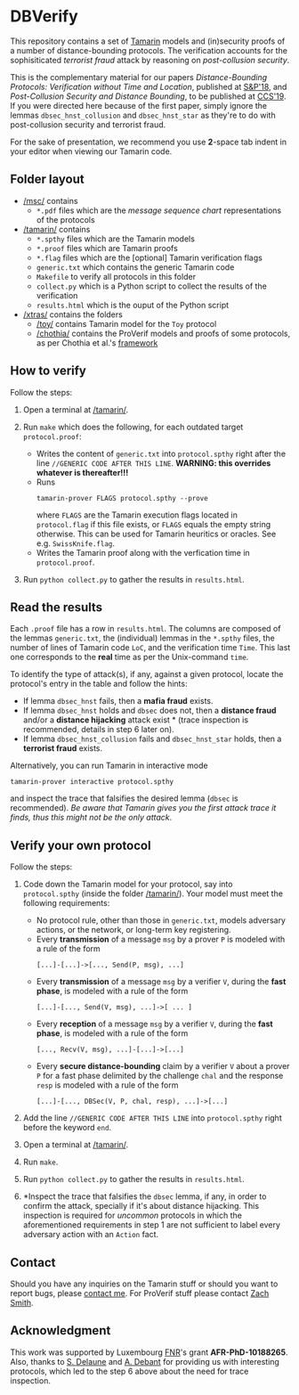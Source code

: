 # DBVerify

This repository contains a set of [Tamarin](https://tamarin-prover.github.io) models and (in)security proofs of a number of distance-bounding protocols. The verification accounts for the sophisiticated *terrorist fraud* attack by reasoning on *post-collusion security*.

This is the complementary material for our papers *Distance-Bounding Protocols: Verification without Time and Location*, published at [S&P'18](https://www.ieee-security.org/TC/SP2018/), and *Post-Collusion Security and Distance Bounding*, to be published at [CCS'19](https://www.sigsac.org/ccs/CCS2019/). If you were directed here because of the first paper, simply ignore the lemmas `dbsec_hnst_collusion` and `dbsec_hnst_star` as they're to do with post-collusion security and terrorist fraud.

For the sake of presentation, we recommend you use **2**-space tab indent in your editor when viewing our Tamarin code.

## Folder layout
* [/msc/](/msc/) contains
  * `*.pdf` files which are the *message sequence chart* representations of the protocols
* [/tamarin/](/tamarin/) contains
  * `*.spthy` files which are the Tamarin models
  * `*.proof` files which are Tamarin proofs
  * `*.flag` files which are the \[optional\] Tamarin verification flags
  * `generic.txt` which contains the generic Tamarin code
  * `Makefile` to verify all protocols in this folder
  * `collect.py` which is a Python script to collect the results of the verification
  * `results.html` which is the ouput of the Python script
* [/xtras/](/xtras/) contains the folders
  * [/toy/](/xtras/toy/) contains Tamarin model for the `Toy` protocol
  * [/chothia/](/xtras/chothia/) contains the ProVerif models and proofs of some protocols, as per Chothia et al.'s [framework](http://www.cs.bham.ac.uk/~tpc/distance-bounding-protocols/)

## How to verify

Follow the steps:

1. Open a terminal at [/tamarin/](/tamarin/).

1. Run `make` which does the following, for each outdated target `protocol.proof`:
   * Writes the content of `generic.txt` into `protocol.spthy` right after the line `//GENERIC CODE AFTER THIS LINE`. **WARNING: this overrides whatever is thereafter!!!**
   * Runs
     ```
     tamarin-prover FLAGS protocol.spthy --prove
     ```
     where `FLAGS` are the Tamarin execution flags located in `protocol.flag` if this file exists, or `FLAGS` equals the empty string otherwise. This can be used for Tamarin heuritics or oracles. See e.g. `SwissKnife.flag`.
   * Writes the Tamarin proof along with the verfication time in `protocol.proof`.

1. Run `python collect.py` to gather the results in `results.html`.

## Read the results

Each `.proof` file has a row in `results.html`. The columns are composed of the lemmas `generic.txt`, the (individual) lemmas in the `*.spthy` files, the number of lines of Tamarin code `LoC`, and the verification time `Time`. This last one corresponds to the **real** time as per the Unix-command `time`.

To identify the type of attack(s), if any, against a given protocol, locate the protocol's entry in the table and follow the hints:
  * If lemma `dbsec_hnst` fails, then a **mafia fraud** exists.
  * If lemma `dbsec_hnst` holds and `dbsec` does not, then a **distance fraud** and/or a **distance hijacking** attack exist \* (trace inspection is recommended, details in step 6 later on).
  * If lemma `dbsec_hnst_collusion` fails and `dbsec_hnst_star` holds, then a **terrorist fraud** exists.

Alternatively, you can run Tamarin in interactive mode
```
tamarin-prover interactive protocol.spthy
```
and inspect the trace that falsifies the desired lemma (`dbsec` is recommended). *Be aware that Tamarin gives you the first attack trace it finds, thus this might not be the only attack*.

## Verify your own protocol

Follow the steps:

1. Code down the Tamarin model for your protocol, say into `protocol.spthy` (inside the folder [/tamarin/](/tamarin/)). Your model must meet the following requirements:
   * No protocol rule, other than those in `generic.txt`, models adversary actions, or the network, or long-term key registering.
   * Every **transmission** of a message `msg` by a prover `P` is modeled with a rule of the form
     ```
     [...]-[...]->[..., Send(P, msg), ...]
     ```
   * Every **transmission** of a message `msg` by a verifier `V`, during the **fast phase**, is modeled with a rule of the form
     ```
     [...]-[..., Send(V, msg), ...]->[ ... ]
     ```
   * Every **reception** of a message `msg` by a verifier `V`, during the **fast phase**, is modeled with a rule of the form
     ```
     [..., Recv(V, msg), ...]-[...]->[...]
     ```
   * Every **secure distance-bounding** claim by a verifier `V` about a prover `P` for a fast phase delimited by the challenge `chal` and the response `resp` is modeled with a rule of the form
     ```
     [...]-[..., DBSec(V, P, chal, resp), ...]->[...]
     ```
1. Add the line `//GENERIC CODE AFTER THIS LINE` into `protocol.spthy` right before the keyword `end`.

1. Open a terminal at [/tamarin/](/tamarin/).

1. Run `make`.

1. Run `python collect.py` to gather the results in `results.html`.

1. \*Inspect the trace that falsifies the `dbsec` lemma, if any, in order to confirm the attack, specially if it's about distance hijacking. This inspection is required for *uncommon* protocols in which the aforementioned requirements in step 1 are not sufficient to label every adversary action with an `Action` fact.

## Contact

Should you have any inquiries on the Tamarin stuff or should you want to report bugs, please [contact me](https://jorgetp.github.io/contact/). For ProVerif stuff please contact [Zach Smith](https://satoss.uni.lu/members/zach/).

## Acknowledgment

This work was supported by Luxembourg [FNR](https://www.fnr.lu/)'s grant **AFR-PhD-10188265**. Also, thanks to [S. Delaune](https://people.irisa.fr/Stephanie.Delaune/) and [A. Debant](http://people.irisa.fr/Alexandre.Debant/) for providing us with interesting protocols, which led to the step 6 above about the need for trace inspection.
